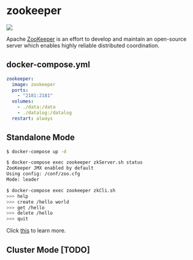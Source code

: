 zookeeper
=========

![](http://zookeeper.apache.org/images/zookeeper_small.gif)

Apache [ZooKeeper][1] is an effort to develop and maintain an open-source server
which enables highly reliable distributed coordination.


## docker-compose.yml

```yaml
zookeeper:
  image: zookeeper
  ports:
    - "2181:2181"
  volumes:
    - ./data:/data
    - ./datalog:/datalog
  restart: always
```

## Standalone Mode

```bash
$ docker-compose up -d

$ docker-compose exec zookeeper zkServer.sh status
ZooKeeper JMX enabled by default
Using config: /conf/zoo.cfg
Mode: leader

$ docker-compose exec zookeeper zkCli.sh
>>> help
>>> create /hello world
>>> get /hello
>>> delete /hello
>>> quit
```

Click [this][2] to learn more.

## Cluster Mode [TODO]

[1]: http://zookeeper.apache.org/
[2]: https://zookeeper.apache.org/doc/trunk/zookeeperStarted.html
